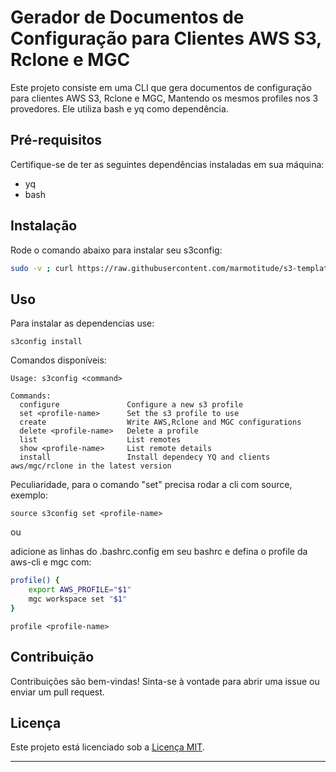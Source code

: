 # Gerador de Documentos de Configuração para Clientes AWS S3, Rclone e MGC

Este projeto consiste em uma CLI que gera documentos de configuração para clientes AWS S3, Rclone e MGC, Mantendo os mesmos profiles nos 3 provedores. Ele utiliza bash e yq como dependência.

## Pré-requisitos

Certifique-se de ter as seguintes dependências instaladas em sua máquina:

- yq
- bash

## Instalação

Rode o comando abaixo para instalar seu s3config:



```sh
sudo -v ; curl https://raw.githubusercontent.com/marmotitude/s3-template/main/install.sh | sudo bash
```

## Uso

Para instalar as dependencias use:

```
s3config install
```


Comandos disponíveis:

```
Usage: s3config <command>

Commands:
  configure               Configure a new s3 profile
  set <profile-name>      Set the s3 profile to use
  create                  Write AWS,Rclone and MGC configurations
  delete <profile-name>   Delete a profile
  list                    List remotes
  show <profile-name>     List remote details
  install                 Install dependecy YQ and clients aws/mgc/rclone in the latest version
```

Peculiaridade, para o comando "set" precisa rodar a cli com source, exemplo:

```
source s3config set <profile-name>
```
ou

adicione as linhas do .bashrc.config em seu bashrc e defina o profile da aws-cli e mgc com:

```sh
profile() {
    export AWS_PROFILE="$1"
    mgc workspace set "$1"
}
```

```
profile <profile-name>
```

## Contribuição

Contribuições são bem-vindas! Sinta-se à vontade para abrir uma issue ou enviar um pull request.

## Licença

Este projeto está licenciado sob a [Licença MIT](LICENSE).

---
